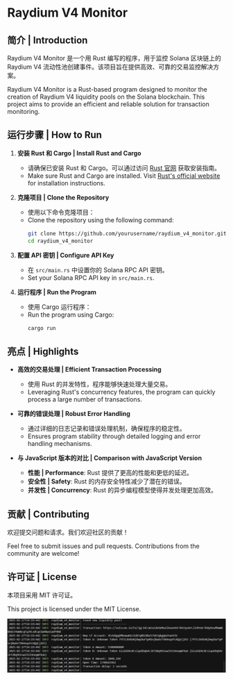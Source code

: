 # Raydium V4 Monitor

## 简介 | Introduction

Raydium V4 Monitor 是一个用 Rust 编写的程序，用于监控 Solana 区块链上的 Raydium V4 流动性池创建事件。该项目旨在提供高效、可靠的交易监控解决方案。

Raydium V4 Monitor is a Rust-based program designed to monitor the creation of Raydium V4 liquidity pools on the Solana blockchain. This project aims to provide an efficient and reliable solution for transaction monitoring.

## 运行步骤 | How to Run

1. **安装 Rust 和 Cargo | Install Rust and Cargo**
   - 请确保已安装 Rust 和 Cargo。可以通过访问 [Rust 官网](https://www.rust-lang.org/) 获取安装指南。
   - Make sure Rust and Cargo are installed. Visit [Rust's official website](https://www.rust-lang.org/) for installation instructions.

2. **克隆项目 | Clone the Repository**
   - 使用以下命令克隆项目：
   - Clone the repository using the following command:
     ```bash
     git clone https://github.com/yourusername/raydium_v4_monitor.git
     cd raydium_v4_monitor
     ```

3. **配置 API 密钥 | Configure API Key**
   - 在 `src/main.rs` 中设置你的 Solana RPC API 密钥。
   - Set your Solana RPC API key in `src/main.rs`.

4. **运行程序 | Run the Program**
   - 使用 Cargo 运行程序：
   - Run the program using Cargo:
     ```bash
     cargo run
     ```

## 亮点 | Highlights

- **高效的交易处理 | Efficient Transaction Processing**
  - 使用 Rust 的并发特性，程序能够快速处理大量交易。
  - Leveraging Rust's concurrency features, the program can quickly process a large number of transactions.

- **可靠的错误处理 | Robust Error Handling**
  - 通过详细的日志记录和错误处理机制，确保程序的稳定性。
  - Ensures program stability through detailed logging and error handling mechanisms.

- **与 JavaScript 版本的对比 | Comparison with JavaScript Version**
  - **性能 | Performance**: Rust 提供了更高的性能和更低的延迟。
  - **安全性 | Safety**: Rust 的内存安全特性减少了潜在的错误。
  - **并发性 | Concurrency**: Rust 的异步编程模型使得并发处理更加高效。

## 贡献 | Contributing

欢迎提交问题和请求。我们欢迎社区的贡献！

Feel free to submit issues and pull requests. Contributions from the community are welcome!

## 许可证 | License

本项目采用 MIT 许可证。

This project is licensed under the MIT License.

![Raydium V4 Monitor Screenshot](screenshot.png)

